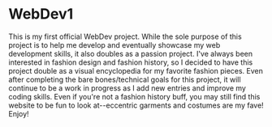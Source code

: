 # WebDev1
This is my first official WebDev project. 
While the sole purpose of this project is to help me develop and eventually showcase my web development skills, it also doubles as a passion project.
I've always been interested in fashion design and fashion history, so I decided to have this project double as a visual encyclopedia for my favorite fashion pieces.
Even after completing the bare bones/technical goals for this project, it will continue to be a work in progress as I add new entries and improve my coding skills.
Even if you're not a fashion history buff, you may still find this website to be fun to look at--eccentric garments and costumes are my fave!
Enjoy!
